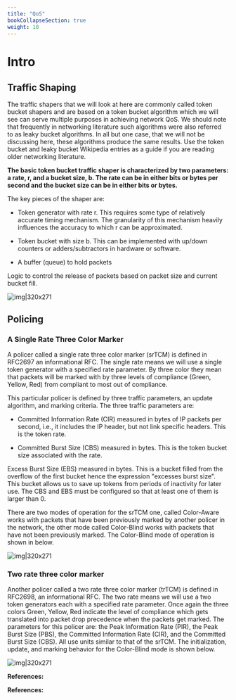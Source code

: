 ```yaml
---
title: "QoS"
bookCollapseSection: true
weight: 10
---
```


# Intro

## Traffic Shaping

The traffic shapers that we will look at here are commonly called token bucket shapers and are based on a token bucket algorithm which we will see can serve multiple purposes in achieving network QoS. We should note that frequently in networking literature such algorithms were also referred to as leaky bucket algorithms. In all but one case, that we will not be discussing here, these algorithms produce the same results. Use the token bucket and leaky bucket Wikipedia entries as a guide if you are reading older networking literature.

**The basic token bucket traffic shaper is characterized by two parameters: a rate, r, and a bucket size, b. The rate can be in either bits or bytes per second and the bucket size can be in either bits or bytes.**

The key pieces of the shaper are:

* Token generator with rate r. This requires some type of relatively accurate timing mechanism. The granularity of this mechanism heavily influences the accuracy to which r can be approximated.

* Token bucket with size b. This can be implemented with up/down counters or adders/subtractors in hardware or software.

* A buffer (queue) to hold packets

Logic to control the release of packets based on packet size and current bucket fill.

![img|320x271](https://prasenjitmanna.com/tech-book/diagrams/BasicShaper.png)

## Policing
### A Single Rate Three Color Marker

A policer called a single rate three color marker (srTCM) is defined in RFC2697 an informational RFC. The single rate means we will use a single token generator with a specified rate parameter. By three color they mean that packets will be marked with by three levels of compliance (Green, Yellow, Red) from compliant to most out of compliance.

This particular policer is defined by three traffic parameters, an update algorithm, and marking criteria. The three traffic parameters are:

* Committed Information Rate (CIR) measured in bytes of IP packets per second, i.e., it includes the IP header, but not link specific headers. This is the token rate.

* Committed Burst Size (CBS) measured in bytes. This is the token bucket size associated with the rate.

Excess Burst Size (EBS) measured in bytes. This is a bucket filled from the overflow of the first bucket hence the expression "excesses burst size". This bucket allows us to save up tokens from periods of inactivity for later use. The CBS and EBS must be configured so that at least one of them is larger than 0.

There are two modes of operation for the srTCM one, called Color-Aware works with packets that have been previously marked by another policer in the network, the other mode called Color-Blind works with packets that have not been previously marked. The Color-Blind mode of operation is shown in below.

![img|320x271](https://prasenjitmanna.com/tech-book/diagrams/MarkerSingle.png)

### Two rate three color marker

Another policer called a two rate three color marker (trTCM) is defined in RFC2698, an informational RFC. The two rate means we will use a two token generators each with a specified rate parameter. Once again the three colors Green, Yellow, Red indicate the level of compliance which gets translated into packet drop precedence when the packets get marked. The parameters for this policer are: the Peak Information Rate (PIR), the Peak Burst Size (PBS), the Committed Information Rate (CIR), and the Committed Burst Size (CBS). All use units similar to that of the srTCM. The initialization, update, and marking behavior for the Color-Blind mode is shown below.


![img|320x271](https://prasenjitmanna.com/tech-book/diagrams/MarkerDouble.png)

**References:**

**References:**
